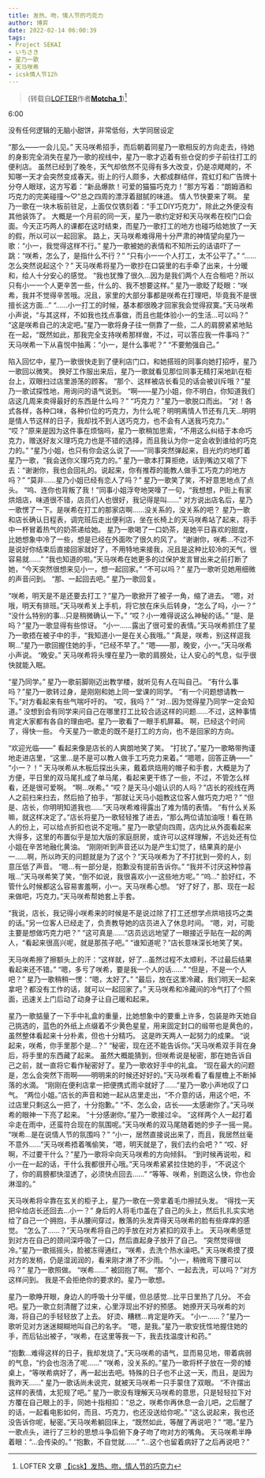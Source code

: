 ```yaml
---
title: 发热、吻，情人节的巧克力
author: 博弈
date: 2022-02-14 06:00:39
tags:
- Project SEKAI
- いちさき
- 星乃一歌
- 天马咲希
- icsk情人节12h
---
```


> (转载自[LOFTER](https://www.lofter.com/)作者[**Motcha_1**](https://motcha1.lofter.com/))[^*]

6:00

没有任何逻辑的无脑小甜饼，非常低俗，大学同居设定

<!-- more -->

<span class="base16character-tenmasaki">“那么——一会儿见。”</span>
天马咲希招手，而后朝着同星乃一歌相反的方向走去，待她的身影完全消失在星乃一歌的视线中，星乃一歌才迈着有些仓促的步子前往打工的便利店。
虽然已经到了晚冬，天气却依然不见得有多大改变，仍是凉飕飕的，不知哪一天才会突然变成春天。街上的行人颇多，大都成群结伴，霓虹灯和广告牌十分夺人眼球，这方写着：<span class="base16chara-passerby">“新品爆款！可爱的猫猫巧克力！”</span>那方写着：<span class="base16chara-passerby">“朗姆酒和巧克力的完美碰撞～♡”</span>总之四周的漂浮着甜腻的味道。
情人节快要来了啊。
星乃一歌在一块木板前驻足，上面仅仅镌刻着：<span class="base16chara-passerby">“手工DIY巧克力”</span>，除此之外便没有其他装饰了。
大概是一个月前的同一天，星乃一歌约定好和天马咲希在校门口会面。今天正巧两人的课都在这时结束，而星乃一歌打工的地方也碰巧给她放了一天的假，所以可以一起回家。
路上，天马咲希难得用十分严肃的神情望向星乃一歌：<span class="base16character-tenmasaki">“小一，我觉得这样不行。”</span>
星乃一歌被她的表情和不知所云的话语吓了一跳：<span class="base16character-hoshinoichika">“咲希，怎么了，是指什么不行？”</span>
<span class="base16character-tenmasaki">“只有小一一个人打工，太不公平了。”</span>
<span class="base16character-hoshinoichika">“……怎么突然说起这个？”</span>
天马咲希将星乃一歌抄在口袋里的右手牵了出来，十分暖和，给人十分安心的感觉。
<span class="base16character-tenmasaki">“我也犹豫了很久…因为是我们两个人在合租吧？所以只有小一一个人更辛苦一些，什么的、我不想要这样。”</span>
星乃一歌眨了眨眼：<span class="base16character-hoshinoichika">“咲希，我并不觉得辛苦哦。况且，家里的大部分事都是咲希在打理吧，毕竟我不是很擅长这方面…”</span>
<span class="base16character-tenmasaki">“……小一打工的时候，基本都很晚才回家我会觉得寂寞。”</span>天马咲希小声说，<span class="base16character-tenmasaki">“与其这样，不如我也找点事做，而且也能体验小一的生活…可以吗？”</span>
<span class="base16character-hoshinoichika">“这是咲希自己的决定吧。”</span>星乃一歌将身子往一侧靠了一些，二人的肩膀紧紧地贴在一起，<span class="base16character-hoshinoichika">“既然如此，那我完全支持咲希那样做，不过，可以答应我一件事吗？”</span>
天马咲希一下从喜悦中抽离：<span class="base16character-tenmasaki">“小一，是什么事呢？”</span>
<span class="base16character-hoshinoichika">“不要勉强自己。”</span>

陷入回忆中，星乃一歌很快走到了便利店门口，和她搭班的同事向她打招呼，星乃一歌回以微笑。
换好工作服出来后，星乃一歌就看见那位同事无精打采地趴在柜台上，双眼扫过店里游荡的顾客。
<span class="base16character-hoshinoichika">“那个、这样被店长看见的话会被训斥哦？”</span>星乃一歌试探性地，用询问的语气说到。
<span class="base16chara-passerby">“啊——星乃小姐，你不明白，你知道我们店这几周来卖得最好的东西是什么吗？”</span>
<span class="base16character-hoshinoichika">“巧克力？”</span>星乃一歌脱口而出。
<span class="base16chara-passerby">“对！各式各样，各种口味，各种价位的巧克力，为什么呢？明明离情人节还有几天…明明是情人节这样的日子，我却找不到人送巧克力，也不会有人送我巧克力。”</span>
<span class="base16character-hoshinoichika">“哎？”</span>原来是因为这件事在烦恼吗，星乃一歌稍加思索，<span class="base16character-hoshinoichika">“不用这么纠结于本命巧克力，赠送好友义理巧克力也是不错的选择，而且我认为你一定会收到谁给的巧克力的。”</span>
<span class="base16chara-passerby">“星乃小姐，也只有你会这么说了——”</span>同事突然弹起来，目光灼灼地盯着星乃一歌，<span class="base16character-hoshinoichika">“我会送你义理巧克力的。”</span>
星乃一歌本打算拒绝，话到嘴边又咽了下去：<span class="base16character-hoshinoichika">“谢谢你，我也会回礼的。说起来，你有推荐的能教人做手工巧克力的地方吗？”</span>
<span class="base16chara-passerby">“莫非……星乃小姐已经有恋人了吗？”</span>
星乃一歌笑了笑，不好意思地点了点头。
<span class="base16chara-passerby">“呜、连你也背叛了我！”</span>同事小姐浮夸地哭嚎了一句，<span class="base16chara-passerby">“我想想，P街上有家烘焙店，味道很不错，店员们人也很好，我记得是叫……”</span>
对方说出店名后，星乃一歌愣了一下。是咲希在打工的那家店啊……没关系的，没关系的吧？
星乃一歌和店长确认日程表，调完班后走出便利店，坐在长椅上的天马咲希站了起来，将手中一杯冒着热气的奶茶递给她。
星乃一歌喝了一口奶茶，是她平日喜欢的甜度，比她想象中冷了一些，想是已经在外面吹了很久的风了。
<span class="base16character-hoshinoichika">“谢谢你，咲希…不过不是说好你结束后直接回家就好了，不用特地来接我，况且是这种比较冷的天气，很容易就……”</span>
<span class="base16character-tenmasaki">“我也知道的啦。”</span>天马咲希在她更多的过保护发言冒出来之前打断了她，<span class="base16character-tenmasaki">“今天突然很想来见小一，想一起回家。”</span>
<span class="base16character-tenmasaki">“不可以吗？”</span>
星乃一歌听见她用细微的声音问到。
<span class="base16character-hoshinoichika">“那、一起回去吧。”</span>
星乃一歌回复。

<span class="base16character-hoshinoichika">“咲希，明天是不是还要去打工？”</span>星乃一歌掀开了被子一角，缩了进去。
<span class="base16character-tenmasaki">“嗯，对哦，明天有排班。”</span>天马咲希关上手机，将它放在床头后转身，<span class="base16character-tenmasaki">“怎么了吗，小一？”</span>
<span class="base16character-hoshinoichika">“没什么特别的事…只是稍微确认一下。”</span>
<span class="base16character-tenmasaki">“哎？小一难得说这么神秘的话。”</span>
<span class="base16character-hoshinoichika">“是、是吗？”</span>星乃一歌显得有些惊讶。
<span class="base16character-tenmasaki">“小一……露出了很可爱的表情。”</span>天马咲希抓住了星乃一歌捂在被子中的手，<span class="base16character-tenmasaki">“我知道小一是在关心我哦。”</span>
<span class="base16character-hoshinoichika">“真是，咲希，别这样逗我啊…”</span>星乃一歌回握住她的手，<span class="base16character-hoshinoichika">“已经不早了。”</span>
<span class="base16character-tenmasaki">“嗯——那，晚安，小一。”</span>天马咲希小声说。
<span class="base16character-hoshinoichika">“晚安。”</span>
天马咲希将头埋在星乃一歌的肩膀处，让人安心的气息，似乎很快就能入眠。

<span class="base16chara-passerby">“星乃同学。”</span>
星乃一歌前脚刚迈出教学楼，就听见有人在叫自己。
<span class="base16character-hoshinoichika">“有什么事吗？”</span>星乃一歌转过身，是刚刚和她上同一堂课的同学。
<span class="base16chara-passerby">“有一个问题想请教一下。”</span>对方看起来有些气喘吁吁的。
<span class="base16character-hoshinoichika">“哎，我吗？”</span>
<span class="base16chara-passerby">“对…因为觉得星乃同学一定会知道。”</span>
没想到会有同学来问自己在哪里打工比较合适这样的问题……不过，这种事情肯定大家都有各自的理由吧。星乃一歌看了一眼手机屏幕。
啊，已经这个时间了，得快一些。
今天星乃一歌走的既不是打工的方向，也不是回家的方向。

<span class="base16chara-passerby">“欢迎光临——”</span>
看起来像是店长的人爽朗地笑了笑。
<span class="base16character-hoshinoichika">“打扰了。”</span>星乃一歌略带拘谨地走进店里，<span class="base16character-hoshinoichika">“这里…是不是可以教人做手工巧克力来着。”</span>
<span class="base16chara-passerby">“嗯嗯，回答正确——”</span>
<span class="base16character-tenmasaki">“小一？！”</span>
天马咲希从木板后探出头来，戴着烘焙用的帽子和手套，大概是为了方便，平日里的双马尾扎成了单马尾，看起来更干练了一些，不过，不管怎么样看，还是很可爱啊。
<span class="base16character-hoshinoichika">“啊…咲希。”</span>
<span class="base16chara-passerby">“哎？是天马小姐认识的人吗？”</span>店长的视线在两人之前扫来扫去，然后拍了拍手，<span class="base16chara-passerby">“那就让天马小姐教这位客人做巧克力吧？”</span>
<span class="base16character-tenmasaki">“但是、店长，你明明知道我也……”</span>天马咲希难得露出了难为情的表情。
<span class="base16chara-passerby">“有什么关系嘛，就这样决定了。”</span>店长将星乃一歌轻轻推了进去，<span class="base16chara-passerby">“那么两位请加油哦！看在熟人的份上，可以给点折扣也说不定哦。”</span>
星乃一歌望向四周，店内比从外面看起来大得多，这里的布置似乎是加大版的家庭厨房，或许可以这样理解，不远处还有位小姐在辛苦地融化黄油。
<span class="base16character-tenmasaki">“刚刚听到声音还以为是产生幻觉了，结果真的是小一……啊，所以昨天的问题就是为了这个？”</span>天马咲希为了不打扰到一旁的人，刻意压低了声音。
<span class="base16character-hoshinoichika">“嗯…有一部分是，抱歉没有提前告诉你。”</span>
<span class="base16character-tenmasaki">“我并不讨厌这种惊喜哦…”</span>天马咲希笑了笑，<span class="base16character-tenmasaki">“倒不如说，我很喜欢小一这些地方呢。”</span>
<span class="base16character-hoshinoichika">“呜…”</span>
脸好红，不管什么时候都这么容易害羞啊，小一。天马咲希心想。
<span class="base16character-tenmasaki">“好了好了，那、现在一起来做吧，巧克力。”</span>天马咲希帮她套上手套。

<span class="base16character-hoshinoichika">“我说，店长，我记得小咲希来的时候是不是说过除了打工还想学点烘培技巧之类的话。”</span>另一位客人已经走了，负责教导她的店员进入了休息时间。
<span class="base16character-hoshinoichika">“嗯，对，可能主要是想做巧克力吧？”</span>
<span class="base16chara-passerby">“这可真是……”</span>店员远远地望了一眼接近乎贴在一起的两人，<span class="base16chara-passerby">“看起来很高兴呢，就是那孩子吧。”</span>
<span class="base16chara-passerby">“谁知道呢？”</span>店长意味深长地笑了笑。

天马咲希擦了擦额头上的汗：<span class="base16character-tenmasaki">“这样就，好了…虽然过程不太顺利，不过最后结果看起来还不错。”</span>
<span class="base16character-hoshinoichika">“嗯，多亏了咲希，要是我一个人的话……”</span>
<span class="base16character-tenmasaki">“但是，不是一个人吧？”</span>
星乃一歌稍稍一愣：<span class="base16character-hoshinoichika">“嗯，太好了。”</span>
<span class="base16character-tenmasaki">“最后，放在这里冷藏，我们明天一起来拿吧？都没有工作的话，就可以一起回家了。”</span>
天马咲希和冷藏间的冷气打了个照面，迅速关上门后动了动身子让自己暖和起来。

星乃一歌掂量了一下手中礼盒的重量，比她想象中的要重上许多，包装是昨天她自己挑选的，蓝色的外纸上点缀着不少黄色星星，用来固定封口的缎带也是黄色的，虽然整体看起来十分朴素，但也十分精巧。
这是昨天两人一起努力的成果。
<span class="base16character-hoshinoichika">“说起来，咲希，你手里那个是…？”</span>
<span class="base16character-tenmasaki">“秘密，现在还不能告诉你。”</span>天马咲希双手背在身后，将手里的东西藏了起来。
虽然大概能猜到，但咲希说是秘密，那在她告诉自己之前，就一直将它看作秘密好了。星乃一歌收好手中的礼盒。
<span class="base16character-tenmasaki">“现在最大的问题是，怎么会突然下雨啊——明明来的时候还好好的。”</span>天马咲希看了看屋檐上不断掉落的水滴。
<span class="base16character-hoshinoichika">“刚刚在便利店拿一把便携式雨伞就好了……”</span>星乃一歌小声地叹了口气。
<span class="base16chara-passerby">“两位小姐。”</span>店长的声音和她一起从店里走出，<span class="base16chara-passerby">“不介意的话，用这个吧，不过店里只剩这么一把了，十分抱歉。”</span>
<span class="base16character-tenmasaki">“不、怎么会，店长——太感谢你了。”</span>天马咲希的眼神一下亮了起来。
<span class="base16character-hoshinoichika">“十分感谢你。”</span>星乃一歌接过伞。
<span class="base16character-tenmasaki">“这样两个人一起打着伞走在雨中，还蛮符合现在的氛围呢。”</span>天马咲希的双马尾随着她的步子一摇一晃。
<span class="base16character-hoshinoichika">“咲希…是在说情人节的氛围吗？”</span>
<span class="base16character-tenmasaki">“小一，居然直接说出来了，而且，我居然丝毫不意外……”</span>天马咲希捂着嘴偷笑，<span class="base16character-tenmasaki">“嗯，明天就是了，我们去约会吧？”</span>
<span class="base16character-hoshinoichika">“哎、好啊，不过要干什么？”</span>星乃一歌将伞向天马咲希的方向倾斜。
<span class="base16character-tenmasaki">“到时候再说啦，和小一在一起的话，干什么我都很开心哦。”</span>天马咲希紧紧拉住她的手，<span class="base16character-tenmasaki">“不说这个了，你的肩膀都快湿透了，必须快点回去……”</span>
<span class="base16character-hoshinoichika">“等等、咲希，别跑这么快，你也会淋湿的。”</span>

天马咲希将伞靠在玄关的柜子上，星乃一歌在一旁拿着毛巾擦拭头发。
<span class="base16character-tenmasaki">“得找一天把伞给店长还回去…小一？”</span>
身后的人将毛巾盖在了自己的头上，然后扎扎实实地给了自己一个拥抱，手从腰间穿过，散落的头发弄得天马咲希的脸有些痒痒的感觉。
<span class="base16character-tenmasaki">“怎么了……？”</span>天马咲希将自己的手放在对方紧扣的双手上。
天马咲希感觉到对方在自己的颈间深呼吸了一口，然后直起身子放开了自己。
<span class="base16character-hoshinoichika">“突然觉得很冷。”</span>星乃一歌摇摇头，脸被冻得通红，<span class="base16character-hoshinoichika">“咲希，去洗个热水澡吧。”</span>
天马咲希摸了摸对方的发梢，仍是湿润润的，看来刚才淋了不少雨。
<span class="base16character-tenmasaki">“小一，稍微弯下腰可以吗？”</span>
星乃一歌照做。
<span class="base16character-hoshinoichika">“咲希……”</span>
被回抱了啊。
<span class="base16character-tenmasaki">“那个、一起去洗，可以吗？”</span>对方这样问到。
我是不会拒绝你的要求的。星乃一歌想。

星乃一歌睁开眼，身边人的呼吸十分平缓，但总感觉…比平日里热了几分。
不会吧。星乃一歌立刻清醒了过来，心里浮现出不好的预感。
她撩开天马咲希的刘海，将自己的手轻轻放了上去。
好烫、糟糕…肯定是昨天。
<span class="base16character-tenmasaki">“小一……？”</span>星乃一歌听见对方迷迷糊糊地叫自己的名字。
<span class="base16character-hoshinoichika">“嗯，是我。”</span>星乃一歌安抚性地握住她的手，而后钻出被子，<span class="base16character-hoshinoichika">“咲希，在这里等我一下，我去找温度计和药。”</span>

<span class="base16character-tenmasaki">“抱歉…难得这样的日子，我却发烧了。”</span>天马咲希的语气，显而易见地，带着病弱的气息，<span class="base16character-tenmasaki">“约会也泡汤了呢……”</span>
<span class="base16character-hoshinoichika">“咲希，没关系的。”</span>星乃一歌将杯子放在一旁的矮桌上，<span class="base16character-hoshinoichika">“等咲希病好了，再一起出去吧。特殊的日子也不止这一天，而且，是因为我昨天……”</span>
星乃一歌话尚未说完，就被天马咲希一只手蒙住了双眼。
<span class="base16character-tenmasaki">“不许摆出这样的表情，太犯规了吧。”</span>
星乃一歌没有理解天马咲希的意思，只是轻轻拉下对方覆在自己眼上的手，同她十指相扣：<span class="base16character-hoshinoichika">“总之，咲希你再休息一会儿吧，之后醒了的话，一起看电影如何，而且、巧克力，也还没送给你呢。”</span>
<span class="base16character-tenmasaki">“这么说起来，我也还没告诉你呢，秘密。”</span>天马咲希躺回床上，<span class="base16character-hoshinoichika">“既然如此，等醒了再说吧？”</span>
<span class="base16character-tenmasaki">“嗯。”</span>星乃一歌点头，进行了三秒的思想斗争后俯下身子吻了吻对方的嘴角。
天马咲希半睁着眼：<span class="base16character-tenmasaki">“…会传染的。”</span>
<span class="base16character-hoshinoichika">“抱歉，不自觉就……”</span>
<span class="base16character-tenmasaki">“…这个也留着病好了之后再说吧？”</span>

[^*]: LOFTER 文章 [【icsk】发热、吻，情人节的巧克力](https://motcha1.lofter.com/post/73f730a0_2b4a8fd89/)
